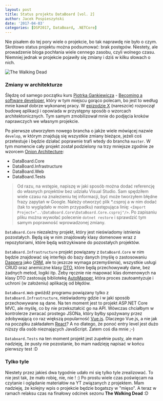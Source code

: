 ```yaml
---
layout: post
title: Status projektu DataBoard [vol. 2]
author: Jacek Pospieszyński
date: '2017-04-03'
categories: [DSP2017, DataBoard, .NETCore]
---
```


Nie pisałem do tej pory wiele o projekcie, bo tak naprawdę nie było o czym. Skrótowo status projektu można podsumować: brak postępów. Niestety, ale prowadzenie bloga pochłania wiele cennego zasobu, czyli wolnego czasu. Niemniej jednak w projekcie pojawiły się zmiany i dziś w kilku słowach o nich.

![The Walking Dead](https://media.giphy.com/media/7gufvFLL3gxa/giphy.gif "random zombie")

<!--more-->

### Zmiany w architekturze
Ślędzę od samego początku kurs [Piotrka Gankiewicza](http://piotrgankiewicz.com/) - [Becoming a software developer](http://piotrgankiewicz.com/courses/becoming-a-software-developer/), który w tym miejscu gorąco polecam, bo jest to według mnie kawał dobrze wykonanej pracy. W [epizodzie X](http://piotrgankiewicz.com/2017/03/30/becoming-a-software-developer-episode-x/) (nareszcie) rozpoczął budowę aplikacji i opowiada w przystępny sposób o wzorcach architektonicznych. Tym samym zmobilizował mnie do podjęcia kroków naprawczych we własnym projekcie.

Po pierwsze utworzyłem nowego brancha o jakże wiele mówiącej nazwie ``develop``, w którym znajdują się wszystkie zmiany bieżące, jeżeli coś przetestuje i będzie działać poprawnie trafi wtedy do brancha ``master``. W tym momencie cały projekt został podzielony na trzy mniejsze zgodnie ze wzorcem [Onion Architecture](http://jeffreypalermo.com/blog/the-onion-architecture-part-1/):
* DataBoard.Core
* DataBoard.Infrastructure
* DataBoard.Web
* DataBoard.Tests

>Od razu, na wstępie, napiszę w jaki sposób można dodać referencję do własnych projektów bez udziału Visual Studio. Sam spędziłem wiele czasu na znalezieniu tej informacji, być może tworzyłem błędne frazy zapytań w Google. Należy otworzyć plik *.csproj a w nim dodać (tak to wyglądało w moim przypadku) następująca linię: ``<Import Project="..\DataBoard.Core\DataBoard.Core.csproj"/>``. Po zapisaniu pliku można wywołać polecenie ``dotnet restore`` i sprawdzić tym samym poprawność wprowadzonej zmiany.

``DataBoard.Core`` niezależny projekt, który jest nieświadomy istnienia pozostałych. Będą się w nim znajdowały klasy domenowe wraz z repozytoriami, które będą wstrzykiwane do pozostałych projektów.

``DataBoard.Infrastructure`` projekt powiązany z ``DataBoard.Core`` w nim będzie znajdować się interfejs do bazy danych (myślę o zastosowaniu [Dappera](https://github.com/StackExchange/Dapper) jako [ORM](https://en.wikipedia.org/wiki/Object-relational_mapping), ale to jeszcze wymaga przemyślenia), wszystkie usługi CRUD oraz anemiczne klasy [DTO](https://en.wikipedia.org/wiki/Data_transfer_object), które będą przechowywały dane, bez żadnych metod, logiki itp. Żeby ręcznie nie mapować klas domenowych na klasy DTO zastosuję bibliotekę [AutoMapper](http://automapper.org/), która proces zautoamtyzuje i uchroni (w założeniu) aplikację od błędów.

``DataBoard.Web`` gwóźdź programu powiązany tylko z ``DataBoard.Infrastructure``, nieświadomy gdzie i w jaki sposób przechowywane są dane. Na ten moment jest to projekt ASP.NET Core MVC, ale myślę, co by nie przekształcić go na API. Wówczas chciałbym w kontrolerze zwracać prostego JSONa, który byłby spożywany przez zdobywającą co raz większą popularność [Vue.js](https://vuejs.org/). Dlaczego Vue.js, a nie jak na początku zakładałem [React](https://facebook.github.io/react/)? A no dlatego, że ponoć entry level jest dużo niższy dla osób nieznających JavaScript. Zatem coś dla mnie ;-)

``Databoard.Tests`` na ten moment projekt jest zupełnie pusty, ale mam nadzieję, że pusty nie pozostanie, bo mam nadzieję napisać w końcu pierwszy test :D

### Tylko tyle
Niestety przez jakieś dwa tygodnie udało mi się tylko tyle zrealizować. To nie jest tak, że mało robię, nie, nie ! :) Po prostu wiele czas poświęcam na czytanie i oglądanie materiałów na YT związanych z projektem. Mam nadzieję, że kolejny wpis o projekcie będzie bogatszy w "mięso". A teraz w ramach relaksu czas na finałowy odcinek sezonu **The Walking Dead** :D